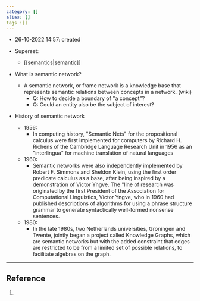 ```yaml
---
category: []
alias: []
tags :[]
---
```


- 26-10-2022 14:57: created

- Superset:
	- [[semantics|semantic]]

- What is semantic network?
	- A semantic network, or frame network is a knowledge base that represents semantic relations between concepts in a network. (wiki)
		- Q: How to decide a boundary of "a concept"?
		- Q: Could an entity also be the subject of interest?

- History of semantic network
	- 1956: 
		- In computing history, "Semantic Nets" for the propositional calculus were first implemented for computers by Richard H. Richens of the Cambridge Language Research Unit in 1956 as an "interlingua" for machine translation of natural languages
	- 1960: 
		- Semantic networks were also independently implemented by Robert F. Simmons and Sheldon Klein, using the first order predicate calculus as a base, after being inspired by a demonstration of Victor Yngve. The "line of research was originated by the first President of the Association for Computational Linguistics, Victor Yngve, who in 1960 had published descriptions of algorithms for using a phrase structure grammar to generate syntactically well-formed nonsense sentences. 
	- 1980:
		- In the late 1980s, two Netherlands universities, Groningen and Twente, jointly began a project called Knowledge Graphs, which are semantic networks but with the added constraint that edges are restricted to be from a limited set of possible relations, to facilitate algebras on the graph.

---
## Reference

1. 